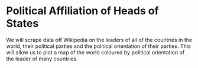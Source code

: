 # Political Affiliation of Heads of States
We will scrape data off Wikipedia on the leaders of all of the countries in the world, their political parties and the political orientation of their parties. This will allow us to plot a map of the world coloured by political orientation of the leader of many countries.
